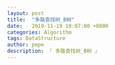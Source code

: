 ```yaml
---
layout: post
title:  "多路查找树_B树"
date:   2019-11-19 10:07:00 +0800
categories: Algorithm
tags: DataStructure
author: pepe
description: 『 多路查找树_B树 』
---
```






































